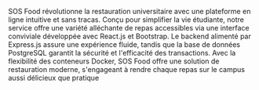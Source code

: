 SOS Food révolutionne la restauration universitaire avec une plateforme en ligne intuitive et sans tracas.
Conçu pour simplifier la vie étudiante, notre service offre une variété alléchante de repas accessibles via une interface conviviale développée avec React.js et Bootstrap.
Le backend alimenté par Express.js assure une expérience fluide, tandis que la base de données PostgreSQL garantit la sécurité et l'efficacité des transactions. 
Avec la flexibilité des conteneurs Docker, SOS Food offre une solution de restauration moderne, s'engageant à rendre chaque repas sur le campus aussi délicieux que pratique
 
 
